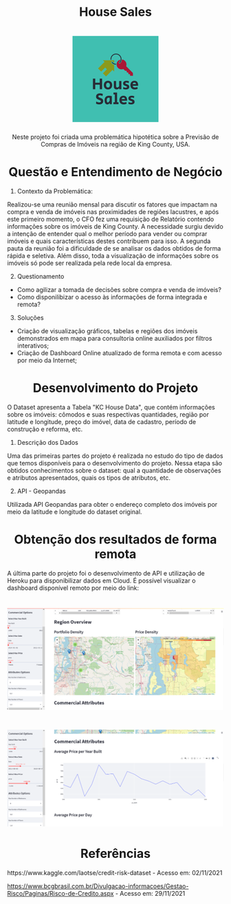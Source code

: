 <h1 align="center">House Sales</h1>

<h1 align="center">
  <img src="img/House_Sales.png " />
</h1>

<p align="center">Neste projeto foi criada uma problemática hipotética sobre a Previsão de Compras de Imóveis na região de King County, USA. </p>

<h1 align="center">Questão e Entendimento de Negócio</h1>

1.	Contexto da Problemática:

Realizou-se uma reunião mensal para discutir os fatores que impactam na compra e venda de imóveis nas proximidades de regiões lacustres, e após este primeiro momento, o CFO fez uma requisição de Relatório contendo informações sobre os imóveis de King County. A necessidade surgiu devido a intenção de entender qual o melhor período para vender ou comprar imóveis e quais características destes contribuem para isso. A segunda pauta da reunião foi a dificuldade de se analisar os dados obtidos de forma rápida e seletiva. Além disso, toda a visualização de informações sobre os imóveis só pode ser realizada pela rede local da empresa.

2.	Questionamento

- Como agilizar a tomada de decisões sobre compra e venda de imóveis?
- Como disponilibizar o acesso às informações de forma integrada e remota?


3.	Soluções

- Criação de visualização gráficos, tabelas e regiões dos imóveis demonstrados em mapa para consultoria online auxiliados por filtros interativos;
- Criação de Dashboard Online atualizado de forma remota e com acesso por meio da Internet;

<h1 align="center">Desenvolvimento do Projeto</h1>

O Dataset apresenta a Tabela "KC House Data", que contém informações sobre os imóveis: cômodos e suas respectivas quantidades, região por latitude e longitude, preço do imóvel, data de cadastro, período de construção e reforma, etc.

<p></p>

1.	Descrição dos Dados


Uma das primeiras partes do projeto é realizada no estudo do tipo de dados que temos disponíveis para o desenvolvimento do projeto. Nessa etapa são obtidos conhecimentos sobre o dataset: qual a quantidade de observações e atributos apresentados, quais os tipos de atributos, etc.


2.  API - Geopandas

Utilizada API Geopandas para obter o endereço completo dos imóveis por meio da latitude e longitude do dataset original.


<h1 align="center">Obtenção dos resultados de forma remota</h1>

A última parte do projeto foi o desenvolvimento de API e utilização de Heroku para disponibilizar dados em Cloud. É possível visualizar o dashboard disponível remoto por meio do link:

<h1 align="center">
  <img src="img/p2.png " />
</h1>

<h1 align="center">
  <img src="img/p3.png " />
</h1>


<h1 align="center">Referências</h1>
https://www.kaggle.com/laotse/credit-risk-dataset    - Acesso em: 02/11/2021


https://www.bcgbrasil.com.br/Divulgacao-informacoes/Gestao-Risco/Paginas/Risco-de-Credito.aspx - Acesso em: 29/11/2021

